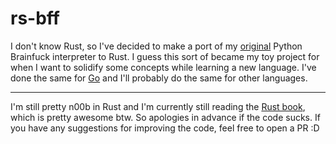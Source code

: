 # rs-bff

I don't know Rust, so I've decided to make a port of my [original](https://github.com/csixteen/py-bff) Python Brainfuck interpreter to Rust. I guess this sort of became my toy project for when I want to solidify some concepts while learning a new language. I've done the same for [Go](https://github.com/csixteen/go-bff) and I'll probably do the same for other languages.

---

I'm still pretty n00b in Rust and I'm currently still reading the [Rust book](https://doc.rust-lang.org/book/), which is pretty awesome btw. So apologies in advance if the code sucks. If you have any suggestions for improving the code, feel free to open a PR :D
